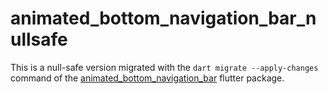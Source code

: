 # animated_bottom_navigation_bar_nullsafe
This is a null-safe version migrated with the ```dart migrate --apply-changes``` command of the [animated_bottom_navigation_bar](https://github.com/LanarsInc/animated-bottom-navigation-bar-flutter) flutter package. 
